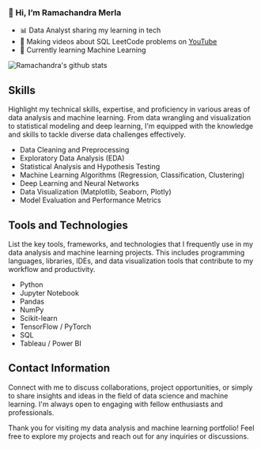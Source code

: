 ### 👋  Hi, I’m Ramachandra Merla

- 📊 Data Analyst sharing my learning in tech<br/>
- 🔗 Making videos about SQL LeetCode problems on [YouTube](https://www.youtube.com/@ramachandramerla)<br/>
- 🌱 Currently learning Machine Learning<br/>


![Ramachandra's github stats](https://github-readme-stats.vercel.app/api?username=ramachandramerla&count_private=true&show_icons=true&theme=radical&hide_rank=false)


## Skills
Highlight my technical skills, expertise, and proficiency in various areas of data analysis and machine learning. From data wrangling and visualization to statistical modeling and deep learning, I'm equipped with the knowledge and skills to tackle diverse data challenges effectively.

- Data Cleaning and Preprocessing
- Exploratory Data Analysis (EDA)
- Statistical Analysis and Hypothesis Testing
- Machine Learning Algorithms (Regression, Classification, Clustering)
- Deep Learning and Neural Networks
- Data Visualization (Matplotlib, Seaborn, Plotly)
- Model Evaluation and Performance Metrics

  
## Tools and Technologies
List the key tools, frameworks, and technologies that I frequently use in my data analysis and machine learning projects. This includes programming languages, libraries, IDEs, and data visualization tools that contribute to my workflow and productivity.

- Python
- Jupyter Notebook
- Pandas
- NumPy
- Scikit-learn
- TensorFlow / PyTorch
- SQL
- Tableau / Power BI

  
## Contact Information
Connect with me to discuss collaborations, project opportunities, or simply to share insights and ideas in the field of data science and machine learning. I'm always open to engaging with fellow enthusiasts and professionals.


Thank you for visiting my data analysis and machine learning portfolio! Feel free to explore my projects and reach out for any inquiries or discussions.
